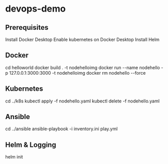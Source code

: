 # devops-demo
## Prerequisites
Install Docker Desktop
Enable kubernetes on Docker Desktop
Install Helm

## Docker
cd helloworld
docker build . -t nodehelloimg
docker run --name nodehello -p 127.0.0.1:3000:3000 -t nodehelloimg
docker rm nodehello  --force

## Kubernetes
cd ../k8s
kubectl apply -f nodehello.yaml
kubectl delete -f nodehello.yaml

## Ansible
cd ../ansible
ansible-playbook -i inventory.ini play.yml

## Helm & Logging
helm init
